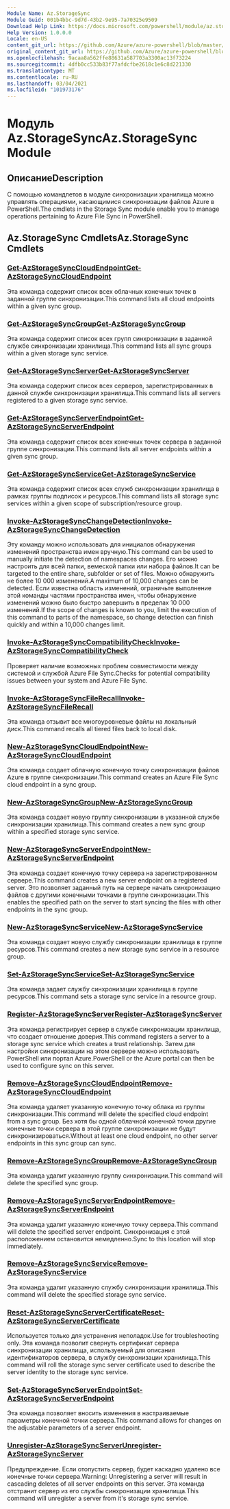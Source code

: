 ```yaml
---
Module Name: Az.StorageSync
Module Guid: 001b4bbc-9d7d-43b2-9e95-7a70325e9509
Download Help Link: https://docs.microsoft.com/powershell/module/az.storagesync
Help Version: 1.0.0.0
Locale: en-US
content_git_url: https://github.com/Azure/azure-powershell/blob/master/src/StorageSync/StorageSync/help/Az.StorageSync.md
original_content_git_url: https://github.com/Azure/azure-powershell/blob/master/src/StorageSync/StorageSync/help/Az.StorageSync.md
ms.openlocfilehash: 9acaa8a562ffe88631a587703a3300ac13f73224
ms.sourcegitcommit: 4dfb0cc533b83f77afdcfbe2618c1e6c8d221330
ms.translationtype: MT
ms.contentlocale: ru-RU
ms.lasthandoff: 03/04/2021
ms.locfileid: "101973176"
---
```

# <span data-ttu-id="89d8a-101">Модуль Az.StorageSync</span><span class="sxs-lookup"><span data-stu-id="89d8a-101">Az.StorageSync Module</span></span>
## <span data-ttu-id="89d8a-102">Описание</span><span class="sxs-lookup"><span data-stu-id="89d8a-102">Description</span></span>
<span data-ttu-id="89d8a-103">С помощью командлетов в модуле синхронизации хранилища можно управлять операциями, касающимися синхронизации файлов Azure в PowerShell.</span><span class="sxs-lookup"><span data-stu-id="89d8a-103">The cmdlets in the Storage Sync module enable you to manage operations pertaining to Azure File Sync in PowerShell.</span></span>

## <span data-ttu-id="89d8a-104">Az.StorageSync Cmdlets</span><span class="sxs-lookup"><span data-stu-id="89d8a-104">Az.StorageSync Cmdlets</span></span>
### [<span data-ttu-id="89d8a-105">Get-AzStorageSyncCloudEndpoint</span><span class="sxs-lookup"><span data-stu-id="89d8a-105">Get-AzStorageSyncCloudEndpoint</span></span>](Get-AzStorageSyncCloudEndpoint.md)
<span data-ttu-id="89d8a-106">Эта команда содержит список всех облачных конечных точек в заданной группе синхронизации.</span><span class="sxs-lookup"><span data-stu-id="89d8a-106">This command lists all cloud endpoints within a given sync group.</span></span>

### [<span data-ttu-id="89d8a-107">Get-AzStorageSyncGroup</span><span class="sxs-lookup"><span data-stu-id="89d8a-107">Get-AzStorageSyncGroup</span></span>](Get-AzStorageSyncGroup.md)
<span data-ttu-id="89d8a-108">Эта команда содержит список всех групп синхронизации в заданной службе синхронизации хранилища.</span><span class="sxs-lookup"><span data-stu-id="89d8a-108">This command lists all sync groups within a given storage sync service.</span></span>

### [<span data-ttu-id="89d8a-109">Get-AzStorageSyncServer</span><span class="sxs-lookup"><span data-stu-id="89d8a-109">Get-AzStorageSyncServer</span></span>](Get-AzStorageSyncServer.md)
<span data-ttu-id="89d8a-110">Эта команда содержит список всех серверов, зарегистрированных в данной службе синхронизации хранилища.</span><span class="sxs-lookup"><span data-stu-id="89d8a-110">This command lists all servers registered to a given storage sync service.</span></span>

### [<span data-ttu-id="89d8a-111">Get-AzStorageSyncServerEndpoint</span><span class="sxs-lookup"><span data-stu-id="89d8a-111">Get-AzStorageSyncServerEndpoint</span></span>](Get-AzStorageSyncServerEndpoint.md)
<span data-ttu-id="89d8a-112">Эта команда содержит список всех конечных точек сервера в заданной группе синхронизации.</span><span class="sxs-lookup"><span data-stu-id="89d8a-112">This command lists all server endpoints within a given sync group.</span></span>

### [<span data-ttu-id="89d8a-113">Get-AzStorageSyncService</span><span class="sxs-lookup"><span data-stu-id="89d8a-113">Get-AzStorageSyncService</span></span>](Get-AzStorageSyncService.md)
<span data-ttu-id="89d8a-114">Эта команда содержит список всех служб синхронизации хранилища в рамках группы подписок и ресурсов.</span><span class="sxs-lookup"><span data-stu-id="89d8a-114">This command lists all storage sync services within a given scope of subscription/resource group.</span></span>

### [<span data-ttu-id="89d8a-115">Invoke-AzStorageSyncChangeDetection</span><span class="sxs-lookup"><span data-stu-id="89d8a-115">Invoke-AzStorageSyncChangeDetection</span></span>](Invoke-AzStorageSyncChangeDetection.md)
<span data-ttu-id="89d8a-116">Эту команду можно использовать для инициалов обнаружения изменений пространства имен вручную.</span><span class="sxs-lookup"><span data-stu-id="89d8a-116">This command can be used to manually initiate the detection of namespaces changes.</span></span> <span data-ttu-id="89d8a-117">Его можно настроить для всей папки, вемеской папки или набора файлов.</span><span class="sxs-lookup"><span data-stu-id="89d8a-117">It can be targeted to the entire share, subfolder or set of files.</span></span> <span data-ttu-id="89d8a-118">Можно обнаружить не более 10 000 изменений.</span><span class="sxs-lookup"><span data-stu-id="89d8a-118">A maximum of 10,000 changes can be detected.</span></span> <span data-ttu-id="89d8a-119">Если известна область изменений, ограничьте выполнение этой команды частями пространства имен, чтобы обнаружение изменений можно было быстро завершить в пределах 10 000 изменений.</span><span class="sxs-lookup"><span data-stu-id="89d8a-119">If the scope of changes is known to you, limit the execution of this command to parts of the namespace, so change detection can finish quickly and within a 10,000 changes limit.</span></span>

### [<span data-ttu-id="89d8a-120">Invoke-AzStorageSyncCompatibilityCheck</span><span class="sxs-lookup"><span data-stu-id="89d8a-120">Invoke-AzStorageSyncCompatibilityCheck</span></span>](Invoke-AzStorageSyncCompatibilityCheck.md)
<span data-ttu-id="89d8a-121">Проверяет наличие возможных проблем совместимости между системой и службой Azure File Sync.</span><span class="sxs-lookup"><span data-stu-id="89d8a-121">Checks for potential compatibility issues between your system and Azure File Sync.</span></span>

### [<span data-ttu-id="89d8a-122">Invoke-AzStorageSyncFileRecall</span><span class="sxs-lookup"><span data-stu-id="89d8a-122">Invoke-AzStorageSyncFileRecall</span></span>](Invoke-AzStorageSyncFileRecall.md)
<span data-ttu-id="89d8a-123">Эта команда отзывит все многоуровневые файлы на локальный диск.</span><span class="sxs-lookup"><span data-stu-id="89d8a-123">This command recalls all tiered files back to local disk.</span></span>

### [<span data-ttu-id="89d8a-124">New-AzStorageSyncCloudEndpoint</span><span class="sxs-lookup"><span data-stu-id="89d8a-124">New-AzStorageSyncCloudEndpoint</span></span>](New-AzStorageSyncCloudEndpoint.md)
<span data-ttu-id="89d8a-125">Эта команда создает облачную конечную точку синхронизации файлов Azure в группе синхронизации.</span><span class="sxs-lookup"><span data-stu-id="89d8a-125">This command creates an Azure File Sync cloud endpoint in a sync group.</span></span>

### [<span data-ttu-id="89d8a-126">New-AzStorageSyncGroup</span><span class="sxs-lookup"><span data-stu-id="89d8a-126">New-AzStorageSyncGroup</span></span>](New-AzStorageSyncGroup.md)
<span data-ttu-id="89d8a-127">Эта команда создает новую группу синхронизации в указанной службе синхронизации хранилища.</span><span class="sxs-lookup"><span data-stu-id="89d8a-127">This command creates a new sync group within a specified storage sync service.</span></span>

### [<span data-ttu-id="89d8a-128">New-AzStorageSyncServerEndpoint</span><span class="sxs-lookup"><span data-stu-id="89d8a-128">New-AzStorageSyncServerEndpoint</span></span>](New-AzStorageSyncServerEndpoint.md)
<span data-ttu-id="89d8a-129">Эта команда создает конечную точку сервера на зарегистрированном сервере.</span><span class="sxs-lookup"><span data-stu-id="89d8a-129">This command creates a new server endpoint on a registered server.</span></span> <span data-ttu-id="89d8a-130">Это позволяет заданный путь на сервере начать синхронизацию файлов с другими конечными точками в группе синхронизации.</span><span class="sxs-lookup"><span data-stu-id="89d8a-130">This enables the specified path on the server to start syncing the files with other endpoints in the sync group.</span></span>

### [<span data-ttu-id="89d8a-131">New-AzStorageSyncService</span><span class="sxs-lookup"><span data-stu-id="89d8a-131">New-AzStorageSyncService</span></span>](New-AzStorageSyncService.md)
<span data-ttu-id="89d8a-132">Эта команда создает новую службу синхронизации хранилища в группе ресурсов.</span><span class="sxs-lookup"><span data-stu-id="89d8a-132">This command creates a new storage sync service in a resource group.</span></span>

### [<span data-ttu-id="89d8a-133">Set-AzStorageSyncService</span><span class="sxs-lookup"><span data-stu-id="89d8a-133">Set-AzStorageSyncService</span></span>](New-AzStorageSyncService.md)
<span data-ttu-id="89d8a-134">Эта команда задает службу синхронизации хранилища в группе ресурсов.</span><span class="sxs-lookup"><span data-stu-id="89d8a-134">This command sets a storage sync service in a resource group.</span></span>

### [<span data-ttu-id="89d8a-135">Register-AzStorageSyncServer</span><span class="sxs-lookup"><span data-stu-id="89d8a-135">Register-AzStorageSyncServer</span></span>](Register-AzStorageSyncServer.md)
<span data-ttu-id="89d8a-136">Эта команда регистрирует сервер в службе синхронизации хранилища, что создает отношение доверия.</span><span class="sxs-lookup"><span data-stu-id="89d8a-136">This command registers a server to a storage sync service which creates a trust relationship.</span></span> <span data-ttu-id="89d8a-137">Затем для настройки синхронизации на этом сервере можно использовать PowerShell или портал Azure.</span><span class="sxs-lookup"><span data-stu-id="89d8a-137">PowerShell or the Azure portal can then be used to configure sync on this server.</span></span>

### [<span data-ttu-id="89d8a-138">Remove-AzStorageSyncCloudEndpoint</span><span class="sxs-lookup"><span data-stu-id="89d8a-138">Remove-AzStorageSyncCloudEndpoint</span></span>](Remove-AzStorageSyncCloudEndpoint.md)
<span data-ttu-id="89d8a-139">Эта команда удаляет указанную конечную точку облака из группы синхронизации.</span><span class="sxs-lookup"><span data-stu-id="89d8a-139">This command will delete the specified cloud endpoint from a sync group.</span></span> <span data-ttu-id="89d8a-140">Без хотя бы одной облачной конечной точки другие конечные точки сервера в этой группе синхронизации не будут синхронизироваться.</span><span class="sxs-lookup"><span data-stu-id="89d8a-140">Without at least one cloud endpoint, no other server endpoints in this sync group can sync.</span></span>

### [<span data-ttu-id="89d8a-141">Remove-AzStorageSyncGroup</span><span class="sxs-lookup"><span data-stu-id="89d8a-141">Remove-AzStorageSyncGroup</span></span>](Remove-AzStorageSyncGroup.md)
<span data-ttu-id="89d8a-142">Эта команда удалит указанную группу синхронизации.</span><span class="sxs-lookup"><span data-stu-id="89d8a-142">This command will delete the specified sync group.</span></span>

### [<span data-ttu-id="89d8a-143">Remove-AzStorageSyncServerEndpoint</span><span class="sxs-lookup"><span data-stu-id="89d8a-143">Remove-AzStorageSyncServerEndpoint</span></span>](Remove-AzStorageSyncServerEndpoint.md)
<span data-ttu-id="89d8a-144">Эта команда удалит указанную конечную точку сервера.</span><span class="sxs-lookup"><span data-stu-id="89d8a-144">This command will delete the specified server endpoint.</span></span> <span data-ttu-id="89d8a-145">Синхронизация с этой расположением остановится немедленно.</span><span class="sxs-lookup"><span data-stu-id="89d8a-145">Sync to this location will stop immediately.</span></span>

### [<span data-ttu-id="89d8a-146">Remove-AzStorageSyncService</span><span class="sxs-lookup"><span data-stu-id="89d8a-146">Remove-AzStorageSyncService</span></span>](Remove-AzStorageSyncService.md)
<span data-ttu-id="89d8a-147">Эта команда удалит указанную службу синхронизации хранилища.</span><span class="sxs-lookup"><span data-stu-id="89d8a-147">This command will delete the specified storage sync service.</span></span>

### [<span data-ttu-id="89d8a-148">Reset-AzStorageSyncServerCertificate</span><span class="sxs-lookup"><span data-stu-id="89d8a-148">Reset-AzStorageSyncServerCertificate</span></span>](Reset-AzStorageSyncServerCertificate.md)
<span data-ttu-id="89d8a-149">Используется только для устранения неполадок.</span><span class="sxs-lookup"><span data-stu-id="89d8a-149">Use for troubleshooting only.</span></span> <span data-ttu-id="89d8a-150">Эта команда позволит свернуть сертификат сервера синхронизации хранилища, используемый для описания идентификаторов сервера, в службу синхронизации хранилища.</span><span class="sxs-lookup"><span data-stu-id="89d8a-150">This command will roll the storage sync server certificate used to describe the server identity to the storage sync service.</span></span>

### [<span data-ttu-id="89d8a-151">Set-AzStorageSyncServerEndpoint</span><span class="sxs-lookup"><span data-stu-id="89d8a-151">Set-AzStorageSyncServerEndpoint</span></span>](Set-AzStorageSyncServerEndpoint.md)
<span data-ttu-id="89d8a-152">Эта команда позволяет вносить изменения в настраиваемые параметры конечной точки сервера.</span><span class="sxs-lookup"><span data-stu-id="89d8a-152">This command allows for changes on the adjustable parameters of a server endpoint.</span></span>

### [<span data-ttu-id="89d8a-153">Unregister-AzStorageSyncServer</span><span class="sxs-lookup"><span data-stu-id="89d8a-153">Unregister-AzStorageSyncServer</span></span>](Unregister-AzStorageSyncServer.md)
<span data-ttu-id="89d8a-154">Предупреждение. Если отопустить сервер, будет каскадно удалено все конечные точки сервера.</span><span class="sxs-lookup"><span data-stu-id="89d8a-154">Warning: Unregistering a server will result in cascading deletes of all server endpoints on this server.</span></span> <span data-ttu-id="89d8a-155">Эта команда отстранит сервер из его службы синхронизации хранилища.</span><span class="sxs-lookup"><span data-stu-id="89d8a-155">This command will unregister a server from it's storage sync service.</span></span>

